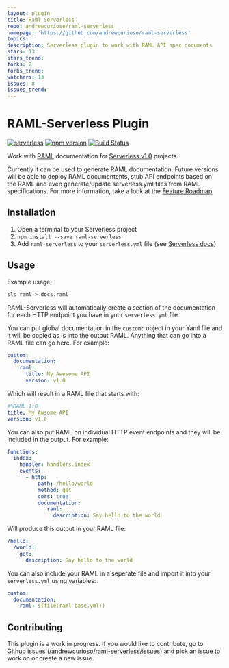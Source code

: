 ```yaml
---
layout: plugin
title: Raml Serverless
repo: andrewcurioso/raml-serverless
homepage: 'https://github.com/andrewcurioso/raml-serverless'
topics: 
description: Serverless plugin to work with RAML API spec documents
stars: 13
stars_trend: 
forks: 2
forks_trend: 
watchers: 13
issues: 8
issues_trend: 
---
```



# RAML-Serverless Plugin

[![serverless](http://public.serverless.com/badges/v3.svg)](http://www.serverless.com)
[![npm version](https://badge.fury.io/js/raml-serverless.svg)](https://badge.fury.io/js/raml-serverless)
[![Build Status](https://travis-ci.org/andrewcurioso/raml-serverless.svg?branch=master)](https://travis-ci.org/andrewcurioso/raml-serverless)

Work with [RAML](http://raml.org/) documentation for [Serverless v1.0](https://serverless.com/) projects.

Currently it can be used to generate RAML documentation. Future versions will be able to deploy RAML documentents, stub API endpoints based on the RAML and even generate/update serverless.yml files from RAML specifications. For more information, take a look at the [Feature Roadmap](https://github.com/andrewcurioso/raml-serverless/milestones).

## Installation
1. Open a terminal to your Serverless project
2. `npm install --save raml-serverless`
3. Add `raml-serverless` to your `serverless.yml` file (see [Serverless docs](https://serverless.com/framework/docs/providers/aws/guide/plugins/#installing-plugins))

## Usage

Example usage:

```bash
sls raml > docs.raml
```

RAML-Serverless will automatically create a section of the documentation for each HTTP endpoint you have in your `serverless.yml` file.

You can put global documentation in the `custom:` object in your Yaml file and it will be copied as is into the output RAML. Anything that can go into a RAML file can go here. For example:

```yaml
custom:
  documentation:
    raml:
      title: My Awesome API
      version: v1.0
```

Which will result in a RAML file that starts with:

```yaml
#%RAML 1.0
title: My Awsome API
version: v1.0
```

You can also put RAML on individual HTTP event endpoints and they will be included in the output. For example:

```yaml
functions:
  index:
    handler: handlers.index
    events:
      - http:
          path: /hello/world
          method: get
          cors: true
          documentation:
             raml:
               description: Say hello to the world
```

Will produce this output in your RAML file:
```yaml
/hello:
  /world:
    get:
      description: Say hello to the world
```

You can also include your RAML in a seperate file and import it into your `serverless.yml` using variables:

```yaml
custom:
  documentation:
    raml: ${file(raml-base.yml)}
```

## Contributing

This plugin is a work in progress. If you would like to contribute, go to Github issues ([/andrewcurioso/raml-serverless/issues](https://github.com/andrewcurioso/raml-serverless/issues)) and pick an issue to work on or create a new issue.
